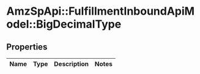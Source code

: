 # AmzSpApi::FulfillmentInboundApiModel::BigDecimalType

## Properties
Name | Type | Description | Notes
------------ | ------------- | ------------- | -------------

